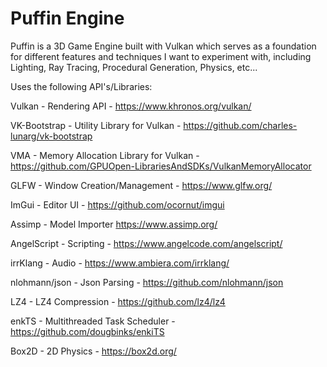 # Puffin Engine
Puffin is a 3D Game Engine built with Vulkan which serves as a foundation for different features and techniques I want to experiment with, including Lighting, Ray Tracing, Procedural Generation, Physics, etc...

Uses the following API's/Libraries:

Vulkan - Rendering API - https://www.khronos.org/vulkan/

VK-Bootstrap - Utility Library for Vulkan - https://github.com/charles-lunarg/vk-bootstrap

VMA - Memory Allocation Library for Vulkan - https://github.com/GPUOpen-LibrariesAndSDKs/VulkanMemoryAllocator

GLFW - Window Creation/Management - https://www.glfw.org/

ImGui - Editor UI - https://github.com/ocornut/imgui

Assimp - Model Importer https://www.assimp.org/

AngelScript - Scripting - https://www.angelcode.com/angelscript/

irrKlang - Audio - https://www.ambiera.com/irrklang/

nlohmann/json - Json Parsing - https://github.com/nlohmann/json

LZ4 - LZ4 Compression - https://github.com/lz4/lz4

enkTS - Multithreaded Task Scheduler - https://github.com/dougbinks/enkiTS

Box2D - 2D Physics - https://box2d.org/